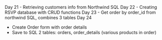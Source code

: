 Day 21 - Retrieving customers info from Northwind SQL
Day 22 - Creating RSVP database with CRUD functions
Day 23 - Get order by order_id from northwind SQL, combines 3 tables
Day 24 
- Create Order form with order details
- Save to SQL 2 tables: orders, order_details (various products in order)
